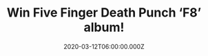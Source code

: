 ---
campaign-uuid: "c-984fb7da-f8aa-4ebb-afa5-3ccffc620e91"
type: "Competition"
category: "Music"
date: "2020-03-12T06:00:00.000Z"
end-date: "2020-04-12T23:59:00.000Z"
disable-form: false
is_promoted: false
has_entry_page: true
title: "Win Five Finger Death Punch ‘F8’ album!"
competition-description: "<p>Five Finger Death Punch are back and they are taking\
  \ fate into their own hands. The highly anticipated eighth album is here and we\
  \ are giving away a copy to you.</p>\n<p>Click below for a chance to win.</p>\n"
hero-header: "Win Five Finger Death Punch ‘F8’ album!"
terms-confirmation: "N/A"
banner-img: "https://assets.expresslyapp.com/asset-dfaa311e-7cc1-4242-a698-ef4cbc429224.jpg"
logo-left-href: "aaa.nme.com"
logo-left-image: "https://assets.expresslyapp.com/asset-f6bb494b-ac3d-4dd9-9706-d42d3741c1f9.jpg"
logo-left-title: "NME AAA"
bg-image-hero: "https://assets.expresslyapp.com/asset-f3f01987-d542-4d06-ab49-8c094810b118.gif"
bg-image-first: "https://assets.expresslyapp.com/asset-84319009-1f24-4662-829e-b7c3fd95b2e0.jpg"
section1-content: "<p>Five Finger Death Punch have sold more than 10 million albums,\
  \ collected multiple gold and platinum awards and sold out arenas around the globe.\
  \ The band's previous album, 2018's 'And Justice For None', charted at no. 7 in\
  \ the UK and Top 10 in several other European territories.</p>\n<p>Want to hear\
  \ it first? Enter below for a chance to win it now.</p>\n"
entry-title: "Win Five Finger Death Punch ‘F8’ album!"
entry-content: "<p>Enter the draw to win Five Finger Death Punch ‘F8’ album by completing\
  \ the form below before 23:59 on the 12th of April 2020.</p>\n"
has-winner: false
prize-description: "Five Finger Death Punch ‘F8’ album!"
special-conditions: "Multiple entries are allowed up to one every day.\r\n\r\nThis\
  \ competition is also available on: https://club.expressly.io/competitions/five-finger-death-album"
country-restrictions:
- "GB"
---